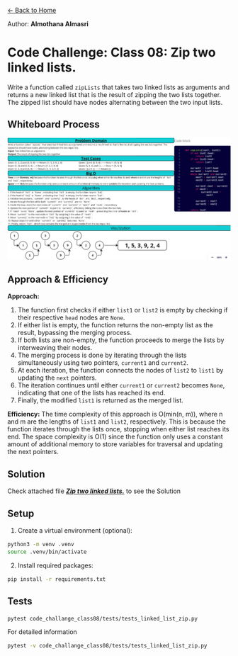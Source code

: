 [&leftarrow; Back to Home](../README.md)

Author: **Almothana Almasri**

# Code Challenge: Class 08: Zip two linked lists.

Write a function called `zipLists` that takes two linked lists as arguments and returns a new linked list that is the result of zipping the two lists together. The zipped list should have nodes alternating between the two input lists.

## Whiteboard Process

![Whiteboard](../assets/CC_08_linked_list_zip.png)

## Approach & Efficiency

**Approach:**
1. The function first checks if either `list1` or `list2` is empty by checking if their respective `head` nodes are `None`.
2. If either list is empty, the function returns the non-empty list as the result, bypassing the merging process.
3. If both lists are non-empty, the function proceeds to merge the lists by interweaving their nodes.
4. The merging process is done by iterating through the lists simultaneously using two pointers, `current1` and `current2`.
5. At each iteration, the function connects the nodes of `list2` to `list1` by updating the `next` pointers.
6. The iteration continues until either `current1` or `current2` becomes `None`, indicating that one of the lists has reached its end.
7. Finally, the modified `list1` is returned as the merged list.

**Efficiency:**
The time complexity of this approach is O(min(n, m)), where n and m are the lengths of `list1` and `list2`, respectively. This is because the function iterates through the lists once, stopping when either list reaches its end.
The space complexity is O(1) since the function only uses a constant amount of additional memory to store variables for traversal and updating the next pointers.

## **Solution**

Check attached file ***[Zip two linked lists.](linked_list_zip/linked_list_zip.py)*** to see the Solution

## Setup

1. Create a virtual environment (optional):

```bash
python3 -m venv .venv
source .venv/bin/activate
```

2. Install required packages:

```bash
pip install -r requirements.txt
```

## Tests

```bash
pytest code_challange_class08/tests/tests_linked_list_zip.py
```
For detailed information

```bash
pytest -v code_challange_class08/tests/tests_linked_list_zip.py
```
